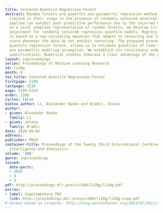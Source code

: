 ```yaml
---
title: Censored Quantile Regression Forest
abstract: Random forests are powerful non-parametric regression method but are severely
  limited in their usage in the presence of randomly censored observations, and naively
  applied can exhibit poor predictive performance due to the incurred biases. Based
  on a local adaptive representation of random forests, we develop its regression
  adjustment for randomly censored regression quantile models. Regression adjustment
  is based on a new estimating equation that adapts to censoring and leads to quantile
  score whenever the data do not exhibit censoring. The proposed procedure named censored
  quantile regression forest, allows us to estimate quantiles of time-to-event without
  any parametric modeling assumption. We establish its consistency under mild model
  specifications. Numerical studies showcase a clear advantage of the proposed procedure.
layout: inproceedings
series: Proceedings of Machine Learning Research
id: li20g
month: 0
tex_title: Censored Quantile Regression Forest
firstpage: 2109
lastpage: 2119
page: 2109-2119
order: 2109
cycles: false
bibtex_author: Li, Alexander Hanbo and Bradic, Jelena
author:
- given: Alexander Hanbo
  family: Li
- given: Jelena
  family: Bradic
date: 2020-06-03
address: 
publisher: PMLR
container-title: Proceedings of the Twenty Third International Conference on Artificial
  Intelligence and Statistics
volume: '108'
genre: inproceedings
issued:
  date-parts:
  - 2020
  - 6
  - 3
pdf: http://proceedings.mlr.press/v108/li20g/li20g.pdf
extras:
- label: Supplementary PDF
  link: http://proceedings.mlr.press/v108/li20g/li20g-supp.pdf
# Format based on citeproc: http://blog.martinfenner.org/2013/07/30/citeproc-yaml-for-bibliographies/
---
```

